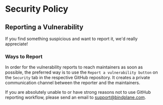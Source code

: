 # Security Policy

## Reporting a Vulnerability

If you find something suspicious and want to report it, we'd really appreciate!

### Ways to Report

In order for the vulnerability reports to reach maintainers as soon as possible, the preferred way is to use the
`Report a vulnerability button` on the `Security` tab in the respective GitHub repository. It creates a private
communication channel between the reporter and the maintainers.

If you are absolutely unable to or have strong reasons not to use GitHub reporting workflow, please send an email
to support@bindplane.com.
